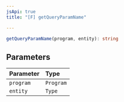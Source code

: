 ```yaml
---
jsApi: true
title: "[F] getQueryParamName"

---
```

```ts
getQueryParamName(program, entity): string
```

## Parameters

| Parameter | Type |
| :------ | :------ |
| `program` | `Program` |
| `entity` | `Type` |
